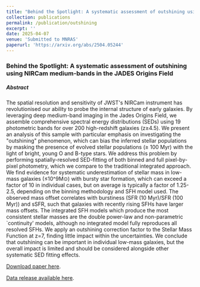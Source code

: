```yaml
---
title: "Behind the Spotlight: A systematic assessment of outshining using NIRCam medium-bands in the JADES Origins Field"
collection: publications
permalink: /publication/outshining
excerpt: ''
date: 2025-04-07
venue: 'Submitted to MNRAS'
paperurl: 'https://arxiv.org/abs/2504.05244'
---
```


<h3>Behind the Spotlight: A systematic assessment of outshining using NIRCam medium-bands in the JADES Origins Field </h3>

<h5>Abstract</h5>

The spatial resolution and sensitivity of JWST's NIRCam instrument has revolutionised our ability to probe the internal structure of early galaxies. By leveraging deep medium-band imaging in the Jades Origins Field, we assemble comprehensive spectral energy distributions (SEDs) using 19 photometric bands for over 200 high-redshift galaxies (z≥4.5). We present an analysis of this sample with particular emphasis on investigating the "outshining" phenomenon, which can bias the inferred stellar populations by masking the presence of evolved stellar populations (≥ 100 Myr) with the light of bright, young O and B-type stars. We address this problem by performing spatially-resolved SED-fitting of both binned and full pixel-by-pixel photometry, which we compare to the traditional integrated approach. We find evidence for systematic underestimation of stellar mass in low-mass galaxies (≤10^9M⊙) with bursty star formation, which can exceed a factor of 10 in individual cases, but on average is typically a factor of 1.25-2.5, depending on the binning methodology and SFH model used. The observed mass offset correlates with burstiness (SFR (10 Myr)/SFR (100 Myr)) and sSFR, such that galaxies with recently rising SFHs have larger mass offsets. The integrated SFH models which produce the most consistent stellar masses are the double power-law and non-parametric `continuity' models, although no integrated model fully reproduces all resolved SFHs. We apply an outshining correction factor to the Stellar Mass Function at z=7, finding little impact within the uncertainties. We conclude that outshining can be important in individual low-mass galaxies, but the overall impact is limited and should be considered alongside other systematic SED fitting effects. 

[Download paper here](https://arxiv.org/abs/2504.05244).

[Data release available here](https://github.com/tHarvey303/EXPANSE).
